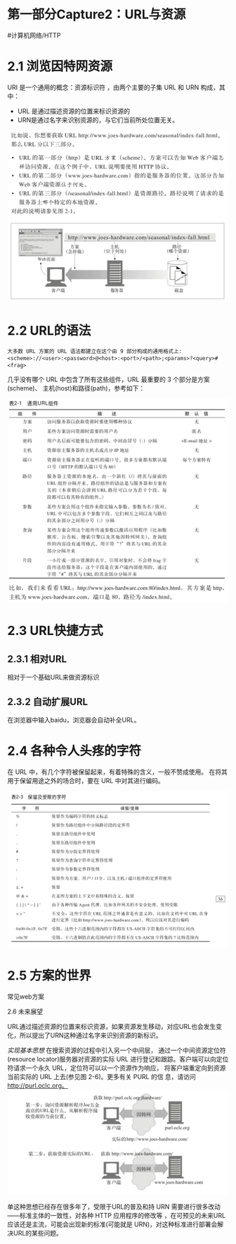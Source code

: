 # 第一部分Capture2：URL与资源
#计算机网络/HTTP

# 2.1 浏览因特网资源 
URI 是一个通用的概念：资源标识符 ，由两个主要的子集 URL 和 URN 构成，其中：
* URL 是通过描述资源的位置来标识资源的
* URN是通过名字来识别资源的，与它们当前所处位置无关。

![](%E7%AC%AC%E4%B8%80%E9%83%A8%E5%88%86Capture2%EF%BC%9AURL%E4%B8%8E%E8%B5%84%E6%BA%90/87CBDCF2-A8F5-4AB9-981A-4C06A14FB802.png)

# 2.2 URL的语法 
```
大多数 URL 方案的 URL 语法都建立在这个由 9 部分构成的通用格式上: <scheme>://<user>:<password>@<host>:<port>/<path>;<params>?<query>#<frag> 
```
几乎没有哪个 URL 中包含了所有这些组件，URL 最重要的 3 个部分是方案(scheme)、 主机(host)和路径(path)，参考如下：

![](%E7%AC%AC%E4%B8%80%E9%83%A8%E5%88%86Capture2%EF%BC%9AURL%E4%B8%8E%E8%B5%84%E6%BA%90/22D37D53-7F60-43B4-AF42-5F337BDBD413.png)

# 2.3 URL快捷方式 
## 2.3.1 相对URL
相对于一个基础URL来做资源标识
## 2.3.2 自动扩展URL 
在浏览器中输入baidu，浏览器会自动补全URL。

# 2.4 各种令人头疼的字符 
在 URL 中，有几个字符被保留起来，有着特殊的含义，一般不赞成使用。 
在将其用于保留用途之外的场合时，要在 URL 中对其进行编码。 

![](%E7%AC%AC%E4%B8%80%E9%83%A8%E5%88%86Capture2%EF%BC%9AURL%E4%B8%8E%E8%B5%84%E6%BA%90/AFC935BF-8E8D-4AD8-930E-72C2CE83D22A.png)

# 2.5 方案的世界
常见web方案

2.6 未来展望

URL通过描述资源的位置来标识资源，如果资源发生移动，对应URL也会发生变化，所以提出了URN这种通过名字来识别资源的新标识。

*实现基本思想*
在搜索资源的过程中引入另一个中间层， 通过一个中间资源定位符(resource locator)服务器对资源的实际 URL 进行登记和跟踪。客户端可以向定位符请求一个永久 URL，定位符可以以一个资源作为响应， 将客户端重定向到资源当前实际的 URL 上去(参见图 2-6)。更多有关 PURL 的信 息，请访问 http://purl.oclc.org。 
![](%E7%AC%AC%E4%B8%80%E9%83%A8%E5%88%86Capture2%EF%BC%9AURL%E4%B8%8E%E8%B5%84%E6%BA%90/61C6B647-AD93-4AD6-A26D-80A4C85F8687.png)

单这种思想已经存在很多年了，受限于URL的普及和持 URN 需要进行很多改动——标准主体的一致性，对各种 HTTP 应用程序的修改等 ，在可预见的未来URL应该还是主流，可能会出现新的标准(可能就是 URN)，对这种标准进行部署会解决URL的某些问题。 









